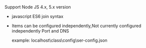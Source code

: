 Support Node JS 4.x, 5.x version

* javascript ES6 join syntax

* Items can be configured independently,Not currently configured independently Port and DNS

  example:
    localhost\class\config\ser-config.json
   
